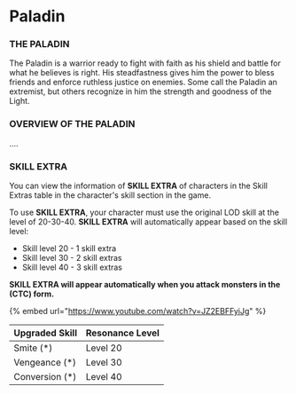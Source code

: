 # Paladin

### THE PALADIN

The Paladin is a warrior ready to fight with faith as his shield and battle for what he believes is right. His steadfastness gives him the power to bless friends and enforce ruthless justice on enemies. Some call the Paladin an extremist, but others recognize in him the strength and goodness of the Light.

### OVERVIEW OF THE PALADIN

....

### SKILL EXTRA

You can view the information of **SKILL EXTRA** of characters in the Skill Extras table in the character's skill section in the game.

To use **SKILL EXTRA**, your character must use the original LOD skill at the level of 20-30-40. **SKILL EXTRA** will automatically appear based on the skill level: 

* Skill level 20 - 1 skill extra
* Skill level 30 - 2 skill extras
* Skill level 40 - 3 skill extras

**SKILL EXTRA will appear automatically when you attack monsters in the (CTC) form.**

{% embed url="https://www.youtube.com/watch?v=JZ2EBFFyiJg" %}

| Upgraded Skill  | Resonance Level |
| --------------- | --------------- |
| Smite (\*)      | Level 20        |
| Vengeance (\*)  | Level 30        |
| Conversion (\*) | Level 40        |